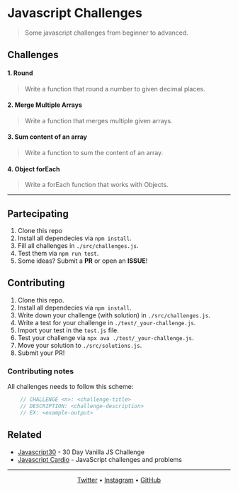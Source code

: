 # Javascript Challenges
> Some javascript challenges from beginner to advanced.

## Challenges

#### 1. Round
> Write a function that round a number to given decimal places.

#### 2. Merge Multiple Arrays
> Write a function that merges multiple given arrays.

#### 3. Sum content of an array
> Write a function to sum the content of an array.

#### 4. Object forEach
> Write a forEach function that works with Objects.


---
## Partecipating
1. Clone this repo
2. Install all dependecies via `npm install`.
3. Fill all challenges in `./src/challenges.js`.
4. Test them via `npm run test`.
5. Some ideas? Submit a **PR** or open an **ISSUE**!

## Contributing
1. Clone this repo.
2. Install all dependecies via `npm install`.
3. Write down your challenge (with solution) in `./src/challenges.js`.
4. Write a test for your challenge in `./test/_your-challenge.js`.
5. Import your test in the `test.js` file.
6. Test your challenge via `npx ava ./test/_your-challenge.js`.
7. Move your solution to `./src/solutions.js`.
8. Submit your PR!


### Contributing notes
All challenges needs to follow this scheme:

```js
	// CHALLENGE <n>: <challenge-title>
	// DESCRIPTION: <challenge-description>
	// EX: <example-output>
```

## Related
- [Javascript30][js30] - 30 Day Vanilla JS Challenge
- [Javascript Cardio][jscardio] - JavaScript challenges and problems

--------
<p align="center">
	<a href="https://twitter.com/rawnlydev">Twitter</a> • <a href="https://instagram.com/fede.vitale">Instagram</a>  • <a href="https://github.com/rawnly">GitHub</a>
</p>


[js30]: https://github.com/wesbos/JavaScript30
[jscardio]: https://github.com/bradtraversy/javascript_cardio
